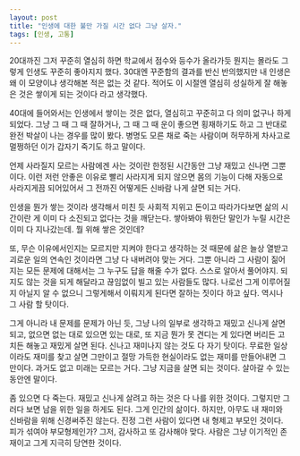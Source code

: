 ```yaml
---
layout: post
title: "인생에 대한 불만 가질 시간 없다 그냥 살자."
tags: [인생, 고통]
---
```


20대까진 그저 꾸준히 열심히 하면 학교에서 점수와 등수가 올라가듯 뭔지는 몰라도 그렇게 인생도 꾸준히 좋아지지 했다. 30대엔 꾸준함의 결과를 반신 반의했지만 내 인생은 왜 이 모양이냐 생각해본 적은 없는 것 같다. 적어도 이 시절엔 열심히 성실하게 잘 해놓은 것은 쌓이게 되는 것이다 라고 생각했다. 

40대에 들어와서는 인생에서 쌓이는 것은 없다, 열심히고 꾸준히고 다 의미 없구나 하게 되었다. 그냥 그 때 그 때 잘하거나, 그 때 그 때 운이 좋으면 횡재하기도 하고 그 반대로 완전 박살이 나는 경우를 많이 봤다. 병명도 모른 채로 죽는 사람이며 허무하게 차사고로 멀쩡하던 이가 갑자기 죽기도 하고 말이다. 

언제 사라질지 모르는 사람에겐 사는 것이란 한정된 시간동안 그냥 재밌고 신나면 그뿐이다. 이런 저런 안좋은 이유로 빨리 사라지게 되지 않으면 몸의 기능이 다해 자동으로 사라지게끔 되어있어서 그 전까진 어떻게든 신바람 나게 살면 되는 거다. 

인생을 뭔가 쌓는 것이라 생각해서 미친 듯 사회적 지위고 돈이고 따라가다보면 삶의 시간이란 게 이미 다 소진되고 없다는 것을 깨닫는다. 쌓아봐야 뭐한단 말인가 누릴 시간은 이미 다 지나갔는데. 뭘 위해 쌓은 것인데?

또, 무슨 이유에서인지는 모르지만 지켜야 한다고 생각하는 것 때문에 삶은 늘상 열받고 괴로운 일의 연속인 것이라면 그냥 다 내버려야 맞는 거다. 그뿐 아니라 그 사람이 짊어지는 모든 문제에 대해서는 그 누구도 답을 해줄 수가 없다. 스스로 알아서 풀어야지. 되지도 않는 것을 되게 해달라고 끊임없이 빌고 있는 사람들도 많다. 나로선 그게 이루어질지 아닐지 알 수 없으니 그렇게해서 이뤄지게 된다면 잘하는 짓이다 하고 싶다. 역시나 그 사람 할 탓이다. 

그게 아니라 내 문제를 문제가 아닌 듯, 그냥 나의 일부로 생각하고 재밌고 신나게 살면되고, 없으면 없는 대로 있으면 있는 대로, 또 지금 뭔가 못 견디는 게 있다면 버리든 고치든 해놓고 재밌게 살면 된다. 신나고 재미나지 않는 것도 다 자기 탓이다. 무료한 일상이라도 재미를 찾고 살면 그만이고 절망 가득한 현실이라도 없는 재미를 만들어내면 그만이다. 과거도 없고 미래는 모르는 거다. 그냥 지금을 살면 되는 것이다. 살아갈 수 있는 동안엔 말이다. 

좀 있으면 다 죽는다. 재밌고 신나게 살려고 하는 것은 다 나를 위한 것이다. 그렇지만 그러다 보면 남을 위한 일을 하게도 된다. 그게 인간의 삶이다. 하지만, 아무도 내 재미와 신바람을 위해 신경써주진 않는다. 진정 그런 사람이 있다면 내 형제고 부모인 것이다. 피가 섞여야 부모형제인가? 그저, 감사하고 또 감사해야 맞다. 사람은 그냥 이기적인 존재이고 그게 지극히 당연한 것이다. 

